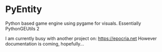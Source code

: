 # PyEntity
Python based game engine using pygame for visuals. Essentially PythonGEUtils 2


I am currently busy with another project on: https://epocria.net
However documentation is coming, hopefully...
